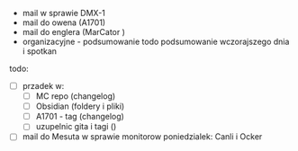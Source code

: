 - mail w sprawie DMX-1
- mail do owena (A1701)
- mail do englera (MarCator )
- organizacyjne - podsumowanie todo
podsumowanie wczorajszego dnia i spotkan



todo:
- [ ] przadek w:
	- [ ] MC repo (changelog)
	- [ ] Obsidian (foldery i pliki)
	- [ ] A1701 - tag (changelog)
	- [ ] uzupelnic gita i tagi ()

- [ ] mail do Mesuta w sprawie monitorow
poniedzialek:
Canli i Ocker